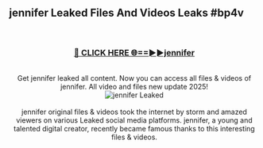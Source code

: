 ## jennifer Leaked Files And Videos Leaks #bp4v
<br>
<div align="center">
<h3><a href="https://watchclip.my.id/jennifer" rel="nofollow">🔴 CLICK HERE 🌐==►►jennifer</a></h3>
<br>
Get jennifer leaked all content. Now you can access all files & videos of jennifer. All video and files new update 2025!
<br>
<a href="https://watchclip.my.id/jennifer" rel="nofollow" data-target="animated-image.originalLink"><img src="https://i.ibb.co.com/WyWwxjT/player-gif2.gif" alt="jennifer Leaked" style="max-width: 100%; display: inline-block;" data-target="animated-image.originalImage"></a>
<br><br>
jennifer original files & videos took the internet by storm and amazed viewers on various Leaked social media platforms. jennifer, a young and talented digital creator, recently became famous thanks to this interesting files & videos.
</div>
<br>